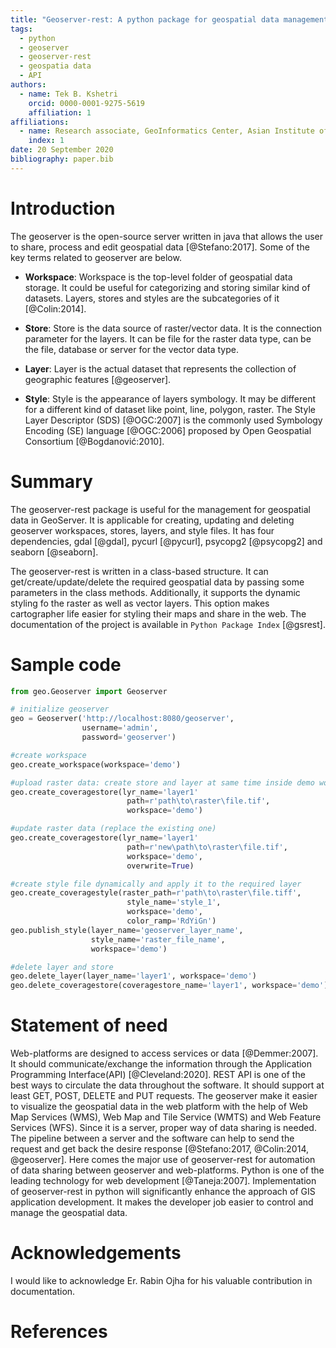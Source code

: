 ```yaml
---
title: "Geoserver-rest: A python package for geospatial data management in geoserver"
tags:
  - python
  - geoserver
  - geoserver-rest
  - geospatia data
  - API
authors:
  - name: Tek B. Kshetri
    orcid: 0000-0001-9275-5619
    affiliation: 1
affiliations:
  - name: Research associate, GeoInformatics Center, Asian Institute of Technology
    index: 1
date: 20 September 2020
bibliography: paper.bib
---
```


# Introduction

The geoserver is the open-source server written in java that allows the user to share, process and edit geospatial data [@Stefano:2017]. Some of the key terms related to geoserver are below.

- **Workspace**: Workspace is the top-level folder of geospatial data storage. It could be useful for categorizing and storing similar kind of datasets. Layers, stores and styles are the subcategories of it [@Colin:2014].

- **Store**: Store is the data source of raster/vector data. It is the connection parameter for the layers. It can be file for the raster data type, can be the file, database or server for the vector data type.

- **Layer**: Layer is the actual dataset that represents the collection of geographic features [@geoserver].

- **Style**: Style is the appearance of layers symbology. It may be different for a different kind of dataset like point, line, polygon, raster. The Style Layer Descriptor (SDS) [@OGC:2007] is the commonly used Symbology Encoding (SE) language [@OGC:2006] proposed by Open Geospatial Consortium [@Bogdanović:2010].

# Summary

The geoserver-rest package is useful for the management for geospatial data in GeoServer. It is applicable for creating, updating and deleting geoserver workspaces, stores, layers, and style files. It has four dependencies, gdal [@gdal], pycurl [@pycurl], psycopg2 [@psycopg2] and seaborn [@seaborn].

The geoserver-rest is written in a class-based structure. It can get/create/update/delete the required geospatial data by passing some parameters in the class methods. Additionally, it supports the dynamic styling fo the raster as well as vector layers. This option makes cartographer life easier for styling their maps and share in the web. The documentation of the project is available in `Python Package Index` [@gsrest].

# Sample code

```python
from geo.Geoserver import Geoserver

# initialize geoserver
geo = Geoserver('http://localhost:8080/geoserver',
                username='admin',
                password='geoserver')

#create workspace
geo.create_workspace(workspace='demo')

#upload raster data: create store and layer at same time inside demo workspace
geo.create_coveragestore(lyr_name='layer1'
                          path=r'path\to\raster\file.tif',
                          workspace='demo')

#update raster data (replace the existing one)
geo.create_coveragestore(lyr_name='layer1'
                          path=r'new\path\to\raster\file.tif',
                          workspace='demo',
                          overwrite=True)

#create style file dynamically and apply it to the required layer
geo.create_coveragestyle(raster_path=r'path\to\raster\file.tiff',
                          style_name='style_1',
                          workspace='demo',
                          color_ramp='RdYiGn')
geo.publish_style(layer_name='geoserver_layer_name',
                  style_name='raster_file_name',
                  workspace='demo')

#delete layer and store
geo.delete_layer(layer_name='layer1', workspace='demo')
geo.delete_coveragestore(coveragestore_name='layer1', workspace='demo')
```

# Statement of need

Web-platforms are designed to access services or data [@Demmer:2007]. It should communicate/exchange the information through the Application Programming Interface(API) [@Cleveland:2020]. REST API is one of the best ways to circulate the data throughout the software. It should support at least GET, POST, DELETE and PUT requests. The geoserver make it easier to visualize the geospatial data in the web platform with the help of Web Map Services (WMS), Web Map and Tile Service (WMTS) and Web Feature Services (WFS). Since it is a server, proper way of data sharing is needed. The pipeline between a server and the software can help to send the request and get back the desire response [@Stefano:2017, @Colin:2014, @geoserver]. Here comes the major use of geoserver-rest for automation of data sharing between geoserver and web-platforms. Python is one of the leading technology for web development [@Taneja:2007]. Implementation of geoserver-rest in python will significantly enhance the approach of GIS application development. It makes the developer job easier to control and manage the geospatial data.

# Acknowledgements

I would like to acknowledge Er. Rabin Ojha for his valuable contribution in documentation.

# References

$$
$$
